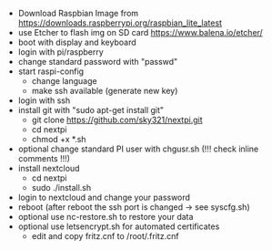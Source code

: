 - Download Raspbian Image from https://downloads.raspberrypi.org/raspbian_lite_latest
- use Etcher to flash img on SD card https://www.balena.io/etcher/
- boot with display and keyboard
- login with pi/raspberry
- change standard password with "passwd"
- start raspi-config
	- change language
	- make ssh available (generate new key)
- login with ssh
- install git with "sudo apt-get install git"
	- git clone https://github.com/sky321/nextpi.git
	- cd nextpi
	- chmod +x *.sh
- optional change standard PI user with chgusr.sh (!!! check inline comments !!!)
- install nextcloud
	- cd nextpi	
	- sudo ./install.sh
- login to nextcloud and change your password
- reboot (after reboot the ssh port is changed -> see syscfg.sh)
- optional use nc-restore.sh to restore your data
- optional use letsencrypt.sh for automated certificates
	- edit and copy fritz.cnf to /root/.fritz.cnf